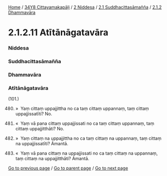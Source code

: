 
[Home](/) / [34Y8 Cittayamakapāḷi](/tipitaka/34Y8.md) / [2 Niddesa](/tipitaka/34Y8/2.md) / [2.1 Suddhacittasāmañña](/tipitaka/34Y8/2/2.1.md) / [2.1.2 Dhammavāra](/tipitaka/34Y8/2/2.1/2.1.2.md)

# 2.1.2.11 Atītānāgatavāra

### Niddesa

### Suddhacittasāmañña

### Dhammavāra

### Atītānāgatavāra

(101.)

480. »  Yaṃ cittaṃ uppajjittha no ca taṃ cittaṃ uppannaṃ, taṃ cittaṃ uppajjissatīti? No.

481. «  Yaṃ vā pana cittaṃ uppajjissati no ca taṃ cittaṃ uppannaṃ, taṃ cittaṃ uppajjitthāti? No.

482. »  Yaṃ cittaṃ na uppajjittha no ca taṃ cittaṃ na uppannaṃ, taṃ cittaṃ na uppajjissatīti? Āmantā.

483. «  Yaṃ vā pana cittaṃ na uppajjissati no ca taṃ cittaṃ na uppannaṃ, taṃ cittaṃ na uppajjitthāti? Āmantā.

[Go to previous page](/tipitaka/34Y8/2/2.1/2.1.2/2.1.2.10.md) / [Go to parent page](/tipitaka/34Y8/2/2.1/2.1.2.md) / [Go to next page](/tipitaka/34Y8/2/2.1/2.1.2/2.1.2.12.md)


